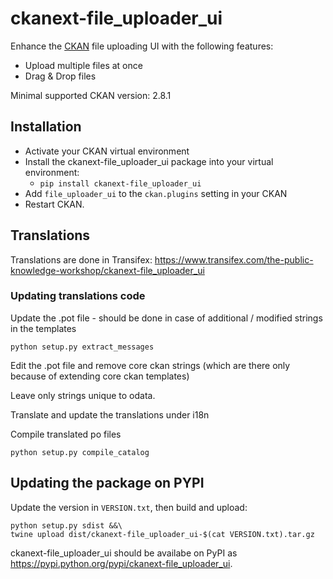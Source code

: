 # ckanext-file_uploader_ui

Enhance the [CKAN]() file uploading UI with the following features:

* Upload multiple files at once
* Drag & Drop files

Minimal supported CKAN version: 2.8.1

## Installation

* Activate your CKAN virtual environment
* Install the ckanext-file_uploader_ui package into your virtual environment:
  * `pip install ckanext-file_uploader_ui`
* Add ``file_uploader_ui`` to the ``ckan.plugins`` setting in your CKAN
* Restart CKAN.

## Translations

Translations are done in Transifex: https://www.transifex.com/the-public-knowledge-workshop/ckanext-file_uploader_ui

### Updating translations code

Update the .pot file - should be done in case of additional / modified strings in the templates

```
python setup.py extract_messages
```

Edit the .pot file and remove core ckan strings (which are there only because of extending core ckan templates)

Leave only strings unique to odata.

Translate and update the translations under i18n

Compile translated po files

```
python setup.py compile_catalog
```

## Updating the package on PYPI

Update the version in `VERSION.txt`, then build and upload:

```
python setup.py sdist &&\
twine upload dist/ckanext-file_uploader_ui-$(cat VERSION.txt).tar.gz
```

ckanext-file_uploader_ui should be availabe on PyPI as https://pypi.python.org/pypi/ckanext-file_uploader_ui.
